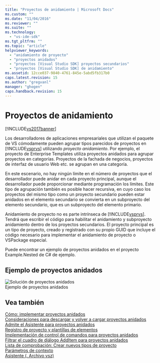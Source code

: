 ```yaml
---
title: "Proyectos de anidamiento | Microsoft Docs"
ms.custom: ""
ms.date: "11/04/2016"
ms.reviewer: ""
ms.suite: ""
ms.technology: 
  - "vs-ide-sdk"
ms.tgt_pltfrm: ""
ms.topic: "article"
helpviewer_keywords: 
  - "anidamiento de proyecto"
  - "proyectos anidados"
  - "proyectos [Visual Studio SDK] proyectos secundarios"
  - "proyectos [Visual Studio SDK] de anidamiento"
ms.assetid: 12cce037-9840-4761-845e-5abd5fb317b0
caps.latest.revision: 15
ms.author: "gregvanl"
manager: "ghogen"
caps.handback.revision: 15
---
```

# Proyectos de anidamiento
[!INCLUDE[vs2017banner](../../code-quality/includes/vs2017banner.md)]

Los desarrolladores de aplicaciones empresariales que utilizan el paquete de VS cómodamente pueden agrupar tipos parecidos de proyectos en [!INCLUDE[vsprvs](../../code-quality/includes/vsprvs_md.md)] utilizando *proyecto anidamiento*. Por ejemplo, el proyecto de Enterprise Templates utiliza proyectos anidados para agrupar proyectos en categorías. Proyectos de la fachada de negocios, proyectos de interfaz de usuario Web etc. se agrupan en una categoría.  
  
 En este escenario, no hay ningún límite en el número de proyectos que el desarrollador puede anidar en cada proyecto principal, aunque el desarrollador puede proporcionar mediante programación los límites. Este tipo de agrupación también es posible hacer recursiva, en cuyo caso los proyectos del mismo tipo como un proyecto secundario pueden estar anidados en el elemento secundario se convierta en un subproyecto del elemento secundario, que es un subproyecto del elemento primario.  
  
 Anidamiento de proyecto no es parte intrínseca de [!INCLUDE[vsprvs](../../code-quality/includes/vsprvs_md.md)]. Tendrá que escribir el código para habilitar el anidamiento y subproyecto anidamiento dentro de los proyectos secundarios. El proyecto principal es un tipo de proyecto, creado y registrado con su propio GUID que incluye el código necesario para implementar el anidamiento de proyecto o VSPackage especial.  
  
 Puede encontrar un ejemplo de proyectos anidados en el proyecto Example.Nested de C\# de ejemplo.  
  
## Ejemplo de proyectos anidados  
 ![Solución de proyectos anidados](~/docs/extensibility/internals/media/vsnestedprojects.gif "vsNestedProjects")  
Ejemplo de proyectos anidados  
  
## Vea también  
 [Cómo: implementar proyectos anidados](../../extensibility/internals/how-to-implement-nested-projects.md)   
 [Consideraciones para descargar y volver a cargar proyectos anidados](../../extensibility/internals/considerations-for-unloading-and-reloading-nested-projects.md)   
 [Admite el Asistente para proyectos anidados](../../extensibility/internals/wizard-support-for-nested-projects.md)   
 [Registro de proyecto y plantillas de elementos](../../extensibility/internals/registering-project-and-item-templates.md)   
 [Implementación de control de comandos para proyectos anidados](../../extensibility/internals/implementing-command-handling-for-nested-projects.md)   
 [Filtrar el cuadro de diálogo AddItem para proyectos anidados](../../extensibility/internals/filtering-the-additem-dialog-box-for-nested-projects.md)   
 [Lista de comprobación: Crear nuevos tipos de proyecto](../../extensibility/internals/checklist-creating-new-project-types.md)   
 [Parámetros de contexto](../../extensibility/internals/context-parameters.md)   
 [Asistente \(. Archivo vsz\)](../../extensibility/internals/wizard-dot-vsz-file.md)